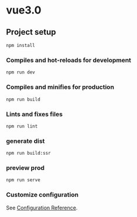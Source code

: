 # vue3.0

## Project setup
```
npm install
```

### Compiles and hot-reloads for development
```
npm run dev
```

### Compiles and minifies for production
```
npm run build
```

### Lints and fixes files
```
npm run lint
```

### generate dist
```
npm run build:ssr
```


### preview prod
```
npm run serve
```


### Customize configuration
See [Configuration Reference](https://cli.vuejs.org/config/).
